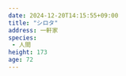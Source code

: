 ```yaml
---
date: 2024-12-20T14:15:55+09:00
title: "シロタ"
address: 一軒家
species:
 - 人間
height: 173
age: 72
---
```


